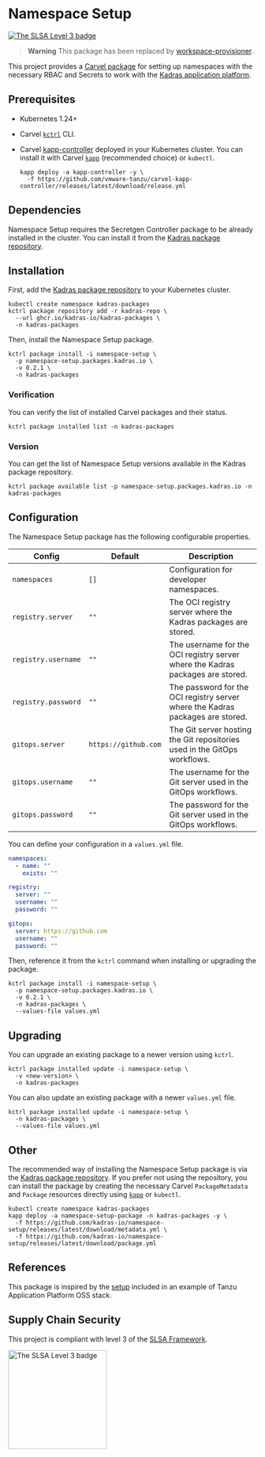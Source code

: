 # Namespace Setup

<a href="https://slsa.dev/spec/v0.1/levels"><img src="https://slsa.dev/images/gh-badge-level3.svg" alt="The SLSA Level 3 badge"></a>

> **Warning**
> This package has been replaced by [workspace-provisioner](https://github.com/kadras-io/workspace-provisioner).

This project provides a [Carvel package](https://carvel.dev/kapp-controller/docs/latest/packaging) for setting up namespaces with the necessary RBAC and Secrets to work with the [Kadras application platform](https://github.com/kadras-io/kadras-application-platform).

## Prerequisites

* Kubernetes 1.24+
* Carvel [`kctrl`](https://carvel.dev/kapp-controller/docs/latest/install/#installing-kapp-controller-cli-kctrl) CLI.
* Carvel [kapp-controller](https://carvel.dev/kapp-controller) deployed in your Kubernetes cluster. You can install it with Carvel [`kapp`](https://carvel.dev/kapp/docs/latest/install) (recommended choice) or `kubectl`.

  ```shell
  kapp deploy -a kapp-controller -y \
    -f https://github.com/vmware-tanzu/carvel-kapp-controller/releases/latest/download/release.yml
  ```

## Dependencies

Namespace Setup requires the Secretgen Controller package to be already installed in the cluster. You can install it from the [Kadras package repository](https://github.com/kadras-io/kadras-packages).

## Installation

First, add the [Kadras package repository](https://github.com/kadras-io/kadras-packages) to your Kubernetes cluster.

  ```shell
  kubectl create namespace kadras-packages
  kctrl package repository add -r kadras-repo \
    --url ghcr.io/kadras-io/kadras-packages \
    -n kadras-packages
  ```

Then, install the Namespace Setup package.

  ```shell
  kctrl package install -i namespace-setup \
    -p namespace-setup.packages.kadras.io \
    -v 0.2.1 \
    -n kadras-packages
  ```

### Verification

You can verify the list of installed Carvel packages and their status.

  ```shell
  kctrl package installed list -n kadras-packages
  ```

### Version

You can get the list of Namespace Setup versions available in the Kadras package repository.

  ```shell
  kctrl package available list -p namespace-setup.packages.kadras.io -n kadras-packages
  ```

## Configuration

The Namespace Setup package has the following configurable properties.

| Config | Default | Description |
|-------|-------------------|-------------|
| `namespaces` | `[]` | Configuration for developer namespaces. |
| `registry.server` | `""` | The OCI registry server where the Kadras packages are stored. |
| `registry.username` | `""` | The username for the OCI registry server where the Kadras packages are stored. |
| `registry.password` | `""` | The password for the OCI registry server where the Kadras packages are stored. |
| `gitops.server` | `https://github.com` | The Git server hosting the Git repositories used in the GitOps workflows. |
| `gitops.username` | `""` | The username for the Git server used in the GitOps workflows. |
| `gitops.password` | `""` | The password for the Git server used in the GitOps workflows. |

You can define your configuration in a `values.yml` file.

  ```yaml
  namespaces:
    - name: ""
      exists: ""

  registry:
    server: ""
    username: ""
    password: ""

  gitops:
    server: https://github.com
    username: ""
    password: ""
  ```

Then, reference it from the `kctrl` command when installing or upgrading the package.

  ```shell
  kctrl package install -i namespace-setup \
    -p namespace-setup.packages.kadras.io \
    -v 0.2.1 \
    -n kadras-packages \
    --values-file values.yml
  ```

## Upgrading

You can upgrade an existing package to a newer version using `kctrl`.

  ```shell
  kctrl package installed update -i namespace-setup \
    -v <new-version> \
    -n kadras-packages
  ```

You can also update an existing package with a newer `values.yml` file.

  ```shell
  kctrl package installed update -i namespace-setup \
    -n kadras-packages \
    --values-file values.yml
  ```

## Other

The recommended way of installing the Namespace Setup package is via the [Kadras package repository](https://github.com/kadras-io/kadras-packages). If you prefer not using the repository, you can install the package by creating the necessary Carvel `PackageMetadata` and `Package` resources directly using [`kapp`](https://carvel.dev/kapp/docs/latest/install) or `kubectl`.

  ```shell
  kubectl create namespace kadras-packages
  kapp deploy -a namespace-setup-package -n kadras-packages -y \
    -f https://github.com/kadras-io/namespace-setup/releases/latest/download/metadata.yml \
    -f https://github.com/kadras-io/namespace-setup/releases/latest/download/package.yml
  ```

## References

This package is inspired by the [setup](https://github.com/vrabbi/tap-oss/tree/main/packages/dev-ns-preperation) included in an example of Tanzu Application Platform OSS stack.

## Supply Chain Security

This project is compliant with level 3 of the [SLSA Framework](https://slsa.dev).

<img src="https://slsa.dev/images/SLSA-Badge-full-level3.svg" alt="The SLSA Level 3 badge" width=200>
